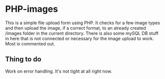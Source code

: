 # PHP-images

This is a simple file upload form using PHP. It checks for a few image types and then upload the image, if a correct format, to an already created /images folder in the current directory. 
There is also some mySQL DB stuff in here that is not connected or necessary for the image upload to work. Most is commented out. 

## Thing to do 
Work on error handling. It's not tight at all right now. 
